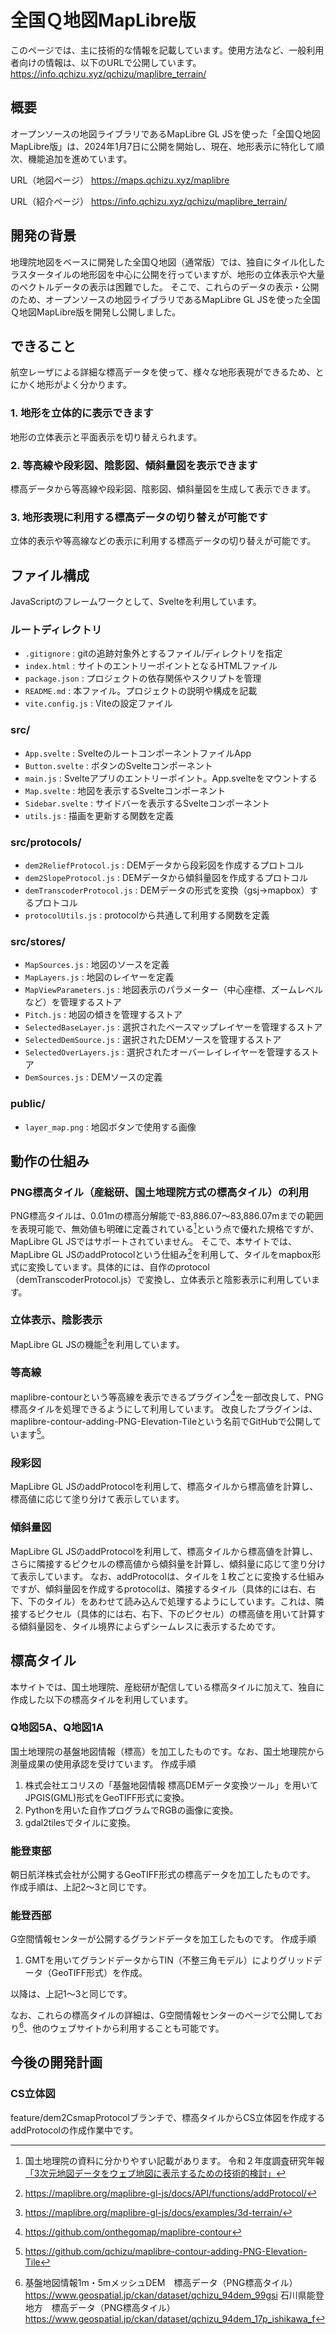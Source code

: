 # 全国Ｑ地図MapLibre版

このページでは、主に技術的な情報を記載しています。使用方法など、一般利用者向けの情報は、以下のURLで公開しています。
https://info.qchizu.xyz/qchizu/maplibre_terrain/

## 概要
オープンソースの地図ライブラリであるMapLibre GL JSを使った「全国Ｑ地図MapLibre版」は、2024年1月7日に公開を開始し、現在、地形表示に特化して順次、機能追加を進めています。

URL（地図ページ）
https://maps.qchizu.xyz/maplibre

URL（紹介ページ）
https://info.qchizu.xyz/qchizu/maplibre_terrain/

## 開発の背景
地理院地図をベースに開発した全国Ｑ地図（通常版）では、独自にタイル化したラスタータイルの地形図を中心に公開を行っていますが、地形の立体表示や大量のベクトルデータの表示は困難でした。
そこで、これらのデータの表示・公開のため、オープンソースの地図ライブラリであるMapLibre GL JSを使った全国Ｑ地図MapLibre版を開発し公開しました。

## できること
航空レーザによる詳細な標高データを使って、様々な地形表現ができるため、とにかく地形がよく分かります。

### 1. 地形を立体的に表示できます
地形の立体表示と平面表示を切り替えられます。

### 2. 等高線や段彩図、陰影図、傾斜量図を表示できます
標高データから等高線や段彩図、陰影図、傾斜量図を生成して表示できます。

### 3. 地形表現に利用する標高データの切り替えが可能です
立体的表示や等高線などの表示に利用する標高データの切り替えが可能です。

## ファイル構成

JavaScriptのフレームワークとして、Svelteを利用しています。

### ルートディレクトリ
- `.gitignore` : gitの追跡対象外とするファイル/ディレクトリを指定
- `index.html` : サイトのエントリーポイントとなるHTMLファイル
- `package.json` : プロジェクトの依存関係やスクリプトを管理
- `README.md` : 本ファイル。プロジェクトの説明や構成を記載
- `vite.config.js` : Viteの設定ファイル

### src/
- `App.svelte` : SvelteのルートコンポーネントファイルApp
- `Button.svelte` : ボタンのSvelteコンポーネント
- `main.js` : Svelteアプリのエントリーポイント。App.svelteをマウントする
- `Map.svelte` : 地図を表示するSvelteコンポーネント
- `Sidebar.svelte` : サイドバーを表示するSvelteコンポーネント
- `utils.js` : 描画を更新する関数を定義

### src/protocols/
- `dem2ReliefProtocol.js` : DEMデータから段彩図を作成するプロトコル
- `dem2SlopeProtocol.js` : DEMデータから傾斜量図を作成するプロトコル
- `demTranscoderProtocol.js` : DEMデータの形式を変換（gsj→mapbox）するプロトコル
- `protocolUtils.js` : protocolから共通して利用する関数を定義

### src/stores/
- `MapSources.js` : 地図のソースを定義
- `MapLayers.js` : 地図のレイヤーを定義
- `MapViewParameters.js` : 地図表示のパラメーター（中心座標、ズームレベルなど）を管理するストア 
- `Pitch.js` : 地図の傾きを管理するストア
- `SelectedBaseLayer.js` : 選択されたベースマップレイヤーを管理するストア
- `SelectedDemSource.js` : 選択されたDEMソースを管理するストア
- `SelectedOverLayers.js` : 選択されたオーバーレイレイヤーを管理するストア
- `DemSources.js` : DEMソースの定義

### public/
- `layer_map.png` : 地図ボタンで使用する画像

## 動作の仕組み

### PNG標高タイル（産総研、国土地理院方式の標高タイル）の利用
PNG標高タイルは、0.01mの標高分解能で-83,886.07～83,886.07mまでの範囲を表現可能で、無効値も明確に定義されている[^1]という点で優れた規格ですが、MapLibre GL JSではサポートされていません。
そこで、本サイトでは、MapLibre GL JSのaddProtocolという仕組み[^2]を利用して、タイルをmapbox形式に変換しています。具体的には、自作のprotocol（demTranscoderProtocol.js）で変換し、立体表示と陰影表示に利用しています。

### 立体表示、陰影表示
MapLibre GL JSの機能[^3]を利用しています。

### 等高線
maplibre-contourという等高線を表示できるプラグイン[^4]を一部改良して、PNG標高タイルを処理できるようにして利用しています。
改良したプラグインは、maplibre-contour-adding-PNG-Elevation-Tileという名前でGitHubで公開しています[^5]。

### 段彩図
MapLibre GL JSのaddProtocolを利用して、標高タイルから標高値を計算し、標高値に応じて塗り分けて表示しています。

### 傾斜量図
MapLibre GL JSのaddProtocolを利用して、標高タイルから標高値を計算し、さらに隣接するピクセルの標高値から傾斜量を計算し、傾斜量に応じて塗り分けて表示しています。
なお、addProtocolは、タイルを１枚ごとに変換する仕組みですが、傾斜量図を作成するprotocolは、隣接するタイル（具体的には右、右下、下のタイル）をあわせて読み込んで処理するようにしています。これは、隣接するピクセル（具体的には右、右下、下のピクセル）の標高値を用いて計算する傾斜量図を、タイル境界によらずシームレスに表示するためです。

## 標高タイル
本サイトでは、国土地理院、産総研が配信している標高タイルに加えて、独自に作成した以下の標高タイルを利用しています。

### Q地図5A、Q地図1A
国土地理院の基盤地図情報（標高）を加工したものです。なお、国土地理院から測量成果の使用承認を受けています。
作成手順
1. 株式会社エコリスの「基盤地図情報 標高DEMデータ変換ツール」を用いてJPGIS(GML)形式をGeoTIFF形式に変換。
2. Pythonを用いた自作プログラムでRGBの画像に変換。
3. gdal2tilesでタイルに変換。

### 能登東部
朝日航洋株式会社が公開するGeoTIFF形式の標高データを加工したものです。
作成手順は、上記2～3と同じです。

### 能登西部
G空間情報センターが公開するグランドデータを加工したものです。
作成手順
1. GMTを用いてグランドデータからTIN（不整三角モデル）によりグリッドデータ（GeoTIFF形式）を作成。

以降は、上記1～3と同じです。

なお、これらの標高タイルの詳細は、G空間情報センターのページで公開しており[^6]、他のウェブサイトから利用することも可能です。

## 今後の開発計画

### CS立体図
feature/dem2CsmapProtocolブランチで、標高タイルからCS立体図を作成するaddProtocolの作成作業中です。

[^1]:国土地理院の資料に分かりやすい記載があります。
令和２年度調査研究年報[「3次元地図データをウェブ地図に表示するための技術的検討」](https://www.gsi.go.jp/common/000235797.pdf)

[^2]:https://maplibre.org/maplibre-gl-js/docs/API/functions/addProtocol/

[^3]:https://maplibre.org/maplibre-gl-js/docs/examples/3d-terrain/

[^4]:https://github.com/onthegomap/maplibre-contour

[^5]:https://github.com/qchizu/maplibre-contour-adding-PNG-Elevation-Tile

[^6]:基盤地図情報1m・5mメッシュDEM　標高データ（PNG標高タイル） https://www.geospatial.jp/ckan/dataset/qchizu_94dem_99gsi
石川県能登地方　標高データ（PNG標高タイル） https://www.geospatial.jp/ckan/dataset/qchizu_94dem_17p_ishikawa_f
